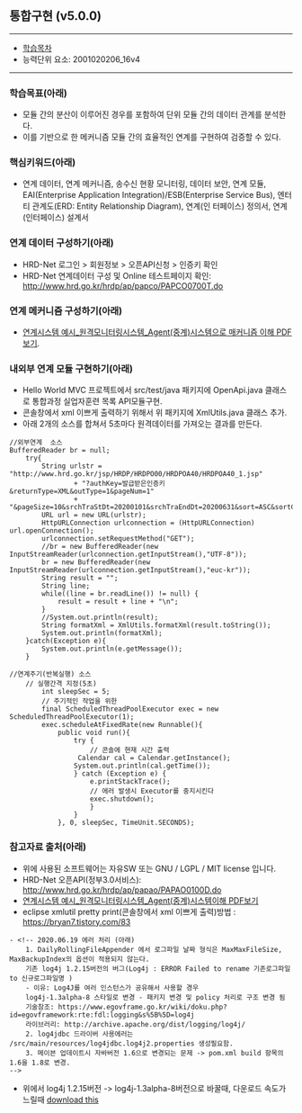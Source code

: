 ## 통합구현 (v5.0.0)
 
---

- [학습목차](https://github.com/miniplugin/human)
- 능력단위 요소: 2001020206_16v4

---

### 학습목표(아래)
- 모듈 간의 분산이 이루어진 경우를 포함하여 단위 모듈 간의 데이터 관계를 분석한다.
- 이를 기반으로 한 메커니즘 모듈 간의 효율적인 연계를 구현하여 검증할 수 있다.

### 핵심키워드(아래)
- 연계 데이터, 연계 메커니즘, 송수신 현황 모니터링, 데이터 보안, 연계 모듈, EAI(Enterprise Application
Integration)/ESB(Enterprise Service Bus), 엔터티 관계도(ERD: Entity Relationship Diagram), 연계(인
터페이스) 정의서, 연계(인터페이스) 설계서

### 연계 데이터 구성하기(아래)
- HRD-Net 로그인 > 회원정보 > 오픈API신청 > 인증키 확인
- HRD-Net 연계데이터 구성 및 Online 테스트페이지 확인: http://www.hrd.go.kr/hrdp/ap/papco/PAPCO0700T.do

### 연계 메커니즘 구성하기(아래)
- [연계시스템 예시_원격모니터링시스템_Agent(중계)시스템으로 매커니즘 이해 PDF보기](/git_img/example.pdf).

### 내외부 연계 모듈 구현하기(아래)
- Hello World MVC 프로젝트에서 src/test/java 패키지에 OpenApi.java 클래스로  통합과정 실업자훈련 목록 API모듈구현.
- 콘솔창에서 xml 이쁘게 출력하기 위해서 위 패키지에 XmlUtils.java 클래스 추가.
- 아래 2개의 소스를 합쳐서 5초마다 원격데이터를 가져오는 결과를 만든다.

```
//외부연계  소스
BufferedReader br = null;
    try{            
        String urlstr = "http://www.hrd.go.kr/jsp/HRDP/HRDPO00/HRDPOA40/HRDPOA40_1.jsp"
                + "?authKey=발급받은인증키&returnType=XML&outType=1&pageNum=1"
                + "&pageSize=10&srchTraStDt=20200101&srchTraEndDt=20200631&sort=ASC&sortCol=TR_NM_i";
        URL url = new URL(urlstr);
        HttpURLConnection urlconnection = (HttpURLConnection) url.openConnection();
        urlconnection.setRequestMethod("GET");
        //br = new BufferedReader(new InputStreamReader(urlconnection.getInputStream(),"UTF-8"));
        br = new BufferedReader(new InputStreamReader(urlconnection.getInputStream(),"euc-kr"));
        String result = "";
        String line;
        while((line = br.readLine()) != null) {
            result = result + line + "\n";
        }
        //System.out.println(result);
        String formatXml = XmlUtils.formatXml(result.toString());
        System.out.println(formatXml);
    }catch(Exception e){
        System.out.println(e.getMessage());
    }
    
//연계주기(반복실행) 소스
	// 실행간격 지정(5초)
    	int sleepSec = 5;
    	// 주기적인 작업을 위한 
    	final ScheduledThreadPoolExecutor exec = new ScheduledThreadPoolExecutor(1);
    	exec.scheduleAtFixedRate(new Runnable(){ 
    		public void run(){ 
    			try { 
    				// 콘솔에 현재 시간 출력
		         Calendar cal = Calendar.getInstance();
				System.out.println(cal.getTime()); 
    			} catch (Exception e) { 
    				e.printStackTrace(); 
    				// 에러 발생시 Executor를 중지시킨다 
    				exec.shutdown(); 
    				} 
    			} 
    		}, 0, sleepSec, TimeUnit.SECONDS); 
```


### 참고자료 출처(아래)
- 위에 사용된 소프트웨어는 자유SW 또는 GNU / LGPL / MIT license 입니다.
- HRD-Net 오픈API(정부3.0서비스): http://www.hrd.go.kr/hrdp/ap/papao/PAPAO0100D.do
- [연계시스템 예시_원격모니터링시스템_Agent(중계)시스템이해 PDF보기](/git_img/example.pdf)
- eclipse xmlutil pretty print(콘솔창에서 xml 이쁘게 출력)방법 : https://bryan7.tistory.com/83

```
- <!-- 2020.06.19 에러 처리 (아래) 
    1. DailyRollingFileAppender 에서 로그파일 날짜 형식은 MaxMaxFileSize, MaxBackupIndex의 옵션이 적용되지 않는다.
	기존 log4j 1.2.15버전의 버그(Log4j : ERROR Failed to rename 기존로그파일 to 신규로그파일명 )
	- 이유: Log4J를 여러 인스턴스가 공유해서 사용할 경우
	log4j-1.3alpha-8 스타일로 변경 - 패키지 변경 및 policy 처리로 구조 변경 됨 
	기술참조: https://www.egovframe.go.kr/wiki/doku.php?id=egovframework:rte:fdl:logging&s%5B%5D=log4j
	라이브러리: http://archive.apache.org/dist/logging/log4j/
	2. log4jdbc 드라이버 사용에러는 /src/main/resources/log4jdbc.log4j2.properties 생성필요함.
	3. 메이븐 업데이트시 자바버전 1.6으로 변경되는 문제 -> pom.xml build 항목의 1.6을 1.8로 변경.
-->
```

- 위에서 log4j 1.2.15버전 -> log4j-1.3alpha-8버전으로 바꿀때, 다운로드 속도가 느릴때 [download this](git_img/log4j-1.3alpha-8.jar)